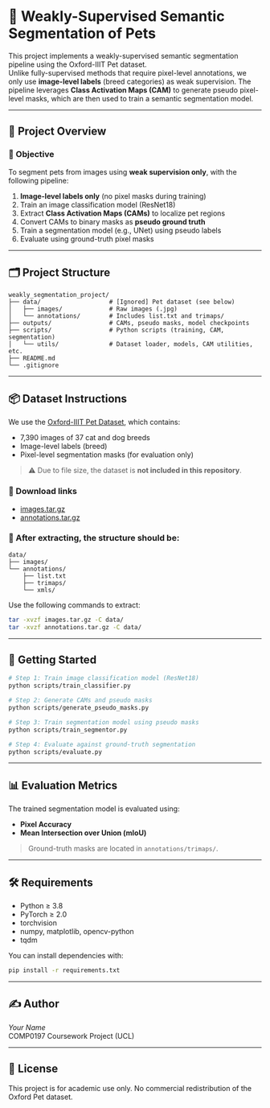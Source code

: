 # 🐾 Weakly-Supervised Semantic Segmentation of Pets

This project implements a weakly-supervised semantic segmentation pipeline using the Oxford-IIIT Pet dataset.  
Unlike fully-supervised methods that require pixel-level annotations, we only use **image-level labels** (breed categories) as weak supervision. The pipeline leverages **Class Activation Maps (CAM)** to generate pseudo pixel-level masks, which are then used to train a semantic segmentation model.

---

## 📌 Project Overview

### 🧠 Objective

To segment pets from images using **weak supervision only**, with the following pipeline:

1. **Image-level labels only** (no pixel masks during training)
2. Train an image classification model (ResNet18)
3. Extract **Class Activation Maps (CAMs)** to localize pet regions
4. Convert CAMs to binary masks as **pseudo ground truth**
5. Train a segmentation model (e.g., UNet) using pseudo labels
6. Evaluate using ground-truth pixel masks

---

## 🗂️ Project Structure

```
weakly_segmentation_project/
├── data/                   # [Ignored] Pet dataset (see below)
│   ├── images/             # Raw images (.jpg)
│   └── annotations/        # Includes list.txt and trimaps/
├── outputs/                # CAMs, pseudo masks, model checkpoints
├── scripts/                # Python scripts (training, CAM, segmentation)
│   └── utils/              # Dataset loader, models, CAM utilities, etc.
├── README.md
└── .gitignore
```

---

## 📦 Dataset Instructions

We use the [Oxford-IIIT Pet Dataset](https://www.robots.ox.ac.uk/~vgg/data/pets/), which contains:

- 7,390 images of 37 cat and dog breeds
- Image-level labels (breed)
- Pixel-level segmentation masks (for evaluation only)

> ⚠️ Due to file size, the dataset is **not included in this repository**.

### 🧾 Download links

- [images.tar.gz](https://www.robots.ox.ac.uk/~vgg/data/pets/images.tar.gz)
- [annotations.tar.gz](https://www.robots.ox.ac.uk/~vgg/data/pets/annotations.tar.gz)

### 📂 After extracting, the structure should be:

```
data/
├── images/
└── annotations/
    ├── list.txt
    ├── trimaps/
    └── xmls/
```

Use the following commands to extract:

```bash
tar -xvzf images.tar.gz -C data/
tar -xvzf annotations.tar.gz -C data/
```

---

## 🚀 Getting Started

```bash
# Step 1: Train image classification model (ResNet18)
python scripts/train_classifier.py

# Step 2: Generate CAMs and pseudo masks
python scripts/generate_pseudo_masks.py

# Step 3: Train segmentation model using pseudo masks
python scripts/train_segmentor.py

# Step 4: Evaluate against ground-truth segmentation
python scripts/evaluate.py
```

---

## 📊 Evaluation Metrics

The trained segmentation model is evaluated using:

- **Pixel Accuracy**
- **Mean Intersection over Union (mIoU)**

> Ground-truth masks are located in `annotations/trimaps/`.

---

## 🛠️ Requirements

- Python ≥ 3.8
- PyTorch ≥ 2.0
- torchvision
- numpy, matplotlib, opencv-python
- tqdm

You can install dependencies with:

```bash
pip install -r requirements.txt
```

---

## ✍️ Author

*Your Name*  
COMP0197 Coursework Project (UCL)

---

## 📄 License

This project is for academic use only. No commercial redistribution of the Oxford Pet dataset.

